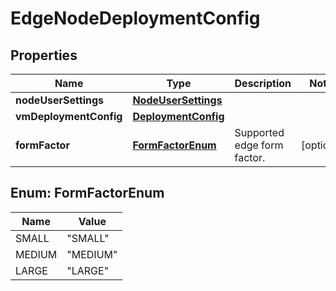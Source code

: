 # EdgeNodeDeploymentConfig

## Properties
Name | Type | Description | Notes
------------ | ------------- | ------------- | -------------
**nodeUserSettings** | [**NodeUserSettings**](NodeUserSettings.md) |  | 
**vmDeploymentConfig** | [**DeploymentConfig**](DeploymentConfig.md) |  | 
**formFactor** | [**FormFactorEnum**](#FormFactorEnum) | Supported edge form factor. |  [optional]

<a name="FormFactorEnum"></a>
## Enum: FormFactorEnum
Name | Value
---- | -----
SMALL | &quot;SMALL&quot;
MEDIUM | &quot;MEDIUM&quot;
LARGE | &quot;LARGE&quot;
